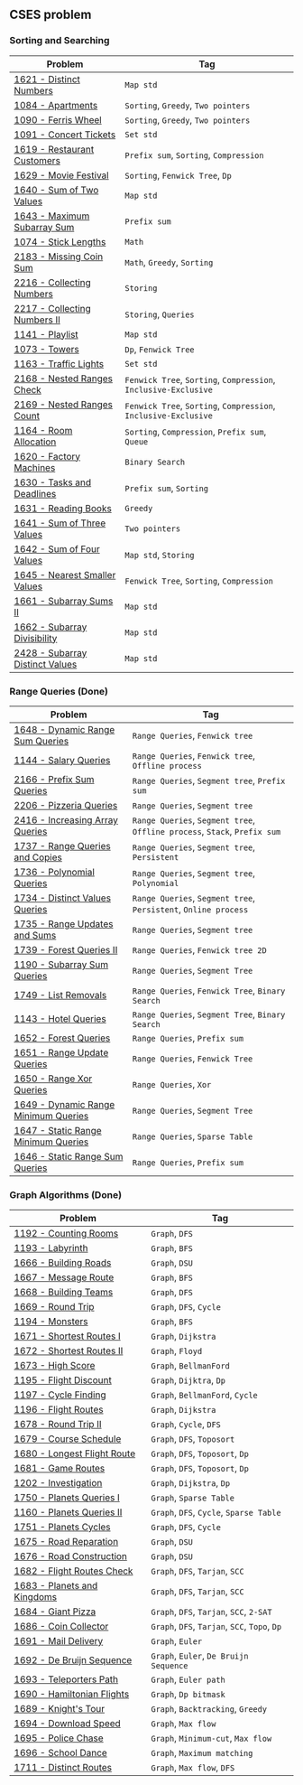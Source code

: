 ## CSES problem
### Sorting and Searching
| Problem                                   | Tag |
| -----------                               | ----------- |
| [1621 - Distinct Numbers](1621)           | `Map std` |
| [1084 - Apartments](1084)                 | `Sorting`, `Greedy`, `Two pointers` |
| [1090 - Ferris Wheel](1090)               | `Sorting`, `Greedy`, `Two pointers` |
| [1091 - Concert Tickets](1091)            | `Set std` |
| [1619 - Restaurant Customers](1619)       | `Prefix sum`, `Sorting`, `Compression` |
| [1629 - Movie Festival](1629)             | `Sorting`, `Fenwick Tree`, `Dp` |
| [1640 - Sum of Two Values](1640)          | `Map std` |
| [1643 - Maximum Subarray Sum](1643)       | `Prefix sum` |
| [1074 - Stick Lengths](1074)              | `Math` |
| [2183 - Missing Coin Sum](2183)           | `Math`, `Greedy`, `Sorting` |
| [2216 - Collecting Numbers](2216)         | `Storing` |
| [2217 - Collecting Numbers II](2217)      | `Storing`, `Queries` |
| [1141 - Playlist](1141)                   | `Map std` |
| [1073 - Towers](1073)                     | `Dp`, `Fenwick Tree` |
| [1163 - Traffic Lights](1163)             | `Set std` |
| [2168 - Nested Ranges Check](2168)        | `Fenwick Tree`, `Sorting`, `Compression`, `Inclusive-Exclusive` |
| [2169 - Nested Ranges Count](2169)        | `Fenwick Tree`, `Sorting`, `Compression`, `Inclusive-Exclusive` |
| [1164 - Room Allocation](1164)            | `Sorting`, `Compression`, `Prefix sum`, `Queue` |
| [1620 - Factory Machines](1620)           | `Binary Search` |
| [1630 - Tasks and Deadlines](1630)        | `Prefix sum`, `Sorting` |
| [1631 - Reading Books](1631)              | `Greedy` |
| [1641 - Sum of Three Values](1641)        | `Two pointers` |
| [1642 - Sum of Four Values](1642)         | `Map std`, `Storing` |
| [1645 - Nearest Smaller Values](1645)     | `Fenwick Tree`, `Sorting`, `Compression` |
| [1661 - Subarray Sums II](1661)           | `Map std` |
| [1662 - Subarray Divisibility](1662)      | `Map std` |
| [2428 - Subarray Distinct Values](2428)   | `Map std` |

### Range Queries (Done)
| Problem                                   | Tag |
| -----------                               | ----------- |
| [1648 - Dynamic Range Sum Queries](1648)  | `Range Queries`, `Fenwick tree` |
| [1144 - Salary Queries](1144)             | `Range Queries`, `Fenwick tree`, `Offline process` |
| [2166 - Prefix Sum Queries](2166)         | `Range Queries`, `Segment tree`, `Prefix sum` |
| [2206 - Pizzeria Queries](2206)           | `Range Queries`, `Segment tree` |
| [2416 - Increasing Array Queries](2416)   | `Range Queries`, `Segment tree`, `Offline process`, `Stack`, `Prefix sum`|
| [1737 - Range Queries and Copies](1737)   | `Range Queries`, `Segment tree`, `Persistent` |
| [1736 - Polynomial Queries](1736)         | `Range Queries`, `Segment tree`, `Polynomial` |
| [1734 - Distinct Values Queries](1734)    | `Range Queries`, `Segment tree`, `Persistent`, `Online process` |
| [1735 - Range Updates and Sums](1735)     | `Range Queries`, `Segment tree` |
| [1739 - Forest Queries II](1739)          | `Range Queries`, `Fenwick tree 2D`|
| [1190 - Subarray Sum Queries](1190)       | `Range Queries`, `Segment Tree` |
| [1749 - List Removals](1749)              | `Range Queries`, `Fenwick Tree`, `Binary Search`|
| [1143 - Hotel Queries](1143)              | `Range Queries`, `Segment Tree`, `Binary Search` |
| [1652 - Forest Queries](1652)             | `Range Queries`, `Prefix sum` |
| [1651 - Range Update Queries](1651)       | `Range Queries`, `Fenwick Tree`|
| [1650 - Range Xor Queries](1650)          | `Range Queries`, `Xor` |
| [1649 - Dynamic Range Minimum Queries](1649) | `Range Queries`, `Segment Tree` |
| [1647 - Static Range Minimum Queries](1647) | `Range Queries`, `Sparse Table` |
| [1646 - Static Range Sum Queries](1646)   | `Range Queries`, `Prefix sum` |

### Graph Algorithms (Done)
| Problem                                   | Tag |
| -----------                               | ----------- |
| [1192 - Counting Rooms](1192)             | `Graph`, `DFS` |
| [1193 - Labyrinth](1193)                  | `Graph`, `BFS` |
| [1666 - Building Roads](1666)             | `Graph`, `DSU` |
| [1667 - Message Route](1667)              | `Graph`, `BFS` |
| [1668 - Building Teams](1668)             | `Graph`, `DFS` |
| [1669 - Round Trip](1669)                 | `Graph`, `DFS`, `Cycle` |
| [1194 - Monsters](1194)                   | `Graph`, `BFS` |
| [1671 - Shortest Routes I](1671)          | `Graph`, `Dijkstra` |
| [1672 - Shortest Routes II](1672)         | `Graph`, `Floyd` |
| [1673 - High Score](1673)                 | `Graph`, `BellmanFord` |
| [1195 - Flight Discount](1195)            | `Graph`, `Dijktra`, `Dp` |
| [1197 - Cycle Finding](1197)              | `Graph`, `BellmanFord`, `Cycle` |
| [1196 - Flight Routes](1196)              | `Graph`, `Dijkstra` |
| [1678 - Round Trip II](1678)              | `Graph`, `Cycle`, `DFS` |
| [1679 - Course Schedule](1679)            | `Graph`, `DFS`, `Toposort` |
| [1680 - Longest Flight Route](1680)       | `Graph`, `DFS`, `Toposort`, `Dp` |
| [1681 - Game Routes](1681)                | `Graph`, `DFS`, `Toposort`, `Dp` |
| [1202 - Investigation](1202)              | `Graph`, `Dijkstra`, `Dp` |
| [1750 - Planets Queries I](1750)          | `Graph`, `Sparse Table` |
| [1160 - Planets Queries II](1160)         | `Graph`, `DFS`, `Cycle`, `Sparse Table` |
| [1751 - Planets Cycles](1751)             | `Graph`, `DFS`, `Cycle` |
| [1675 - Road Reparation](1675)            | `Graph`, `DSU` |
| [1676 - Road Construction](1676)          | `Graph`, `DSU` |
| [1682 - Flight Routes Check](1682)        | `Graph`, `DFS`, `Tarjan`, `SCC` |
| [1683 - Planets and Kingdoms](1683)       | `Graph`, `DFS`, `Tarjan`, `SCC` |
| [1684 - Giant Pizza](1684)                | `Graph`, `DFS`, `Tarjan`, `SCC`, `2-SAT` |
| [1686 - Coin Collector](1686)             | `Graph`, `DFS`, `Tarjan`, `SCC`, `Topo`, `Dp` |
| [1691 - Mail Delivery](1691)              | `Graph`, `Euler` |
| [1692 - De Bruijn Sequence](1692)         | `Graph`, `Euler`, `De Bruijn Sequence` |
| [1693 - Teleporters Path](1693)           | `Graph`, `Euler path` |
| [1690 - Hamiltonian Flights](1690)        | `Graph`, `Dp bitmask` |
| [1689 - Knight's Tour](1689)              | `Graph`, `Backtracking`, `Greedy` |
| [1694 - Download Speed](1694)             | `Graph`, `Max flow` |
| [1695 - Police Chase](1695)               | `Graph`, `Minimum-cut`, `Max flow` |
| [1696 - School Dance](1696)               | `Graph`, `Maximum matching` |
| [1711 - Distinct Routes](1711)            | `Graph`, `Max flow`, `DFS` |